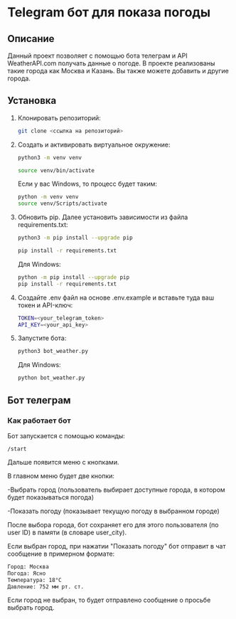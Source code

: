 # Telegram бот для показа погоды

## Описание
Данный проект позволяет с помощью бота телеграм и API WeatherAPI.com получать данные о погоде. В проекте реализованы такие города как Москва и Казань. Вы также можете добавить и другие города.

## Установка

1. Клонировать репозиторий:

    ```bash
    git clone <ссылка на репозиторий>
    ```

2. Cоздать и активировать виртуальное окружение:

    ```bash
    python3 -m venv venv

    source venv/bin/activate
    ```

    Если у вас Windows, то процесс будет таким:

    ```bash
    python -m venv venv
    source venv/Scripts/activate
    ```

3. Обновить pip. Далее установить зависимости из файла requirements.txt:

    ```bash
    python3 -m pip install --upgrade pip

    pip install -r requirements.txt
    ```

    Для Windows:

    ```bash
    python -m pip install --upgrade pip
    pip install -r requirements.txt
    ```

4. Создайте .env файл на основе .env.example и вставьте туда ваш токен и API-ключ:

    ```bash
    TOKEN=<your_telegram_token>
    API_KEY=<your_api_key>
    ```

5. Запустите бота:

    ```bash
    python3 bot_weather.py
    ```

    Для Windows:

    ```bash
    python bot_weather.py
    ```


## Бот телеграм

### Как работает бот

Бот запускается с помощью команды:

    /start

Дальше появится меню с кнопками.

В главном меню будет две кнопки:

-Выбрать город (пользователь выбирает доступные города, в котором будет показываться погода)

-Показать погоду (показывает текущую погоду в выбранном городе)


После выбора города, бот сохраняет его для этого пользователя (по user ID) в памяти (в словаре user_city).

Если выбран город, при нажатии "Показать погоду" бот отправит в чат сообщение в примерном формате:

```bash
Город: Москва
Погода: Ясно
Температура: 18°C
Давление: 752 мм рт. ст.
```

Если город не выбран, то будет отправлено сообщение о просьбе выбрать город.